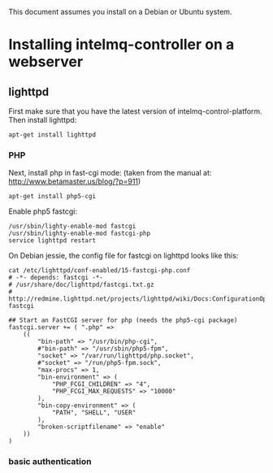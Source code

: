 
This document assumes you install on a Debian or Ubuntu system.

# Installing intelmq-controller on a webserver

## lighttpd

First make sure that you have the latest version of  intelmq-control-platform.
Then install lighttpd:

```
apt-get install lighttpd
```

### PHP

Next, install php in fast-cgi mode:
(taken from the manual at: http://www.betamaster.us/blog/?p=911)

```
apt-get install php5-cgi
```

Enable php5 fastcgi:

```
/usr/sbin/lighty-enable-mod fastcgi
/usr/sbin/lighty-enable-mod fastcgi-php
service lighttpd restart
```

On Debian jessie, the config file for fastcgi on lighttpd looks like this:

```
cat /etc/lighttpd/conf-enabled/15-fastcgi-php.conf
# -*- depends: fastcgi -*-
# /usr/share/doc/lighttpd/fastcgi.txt.gz
# http://redmine.lighttpd.net/projects/lighttpd/wiki/Docs:ConfigurationOptions#mod_fastcgi-fastcgi

## Start an FastCGI server for php (needs the php5-cgi package)
fastcgi.server += ( ".php" =>
	((
		"bin-path" => "/usr/bin/php-cgi",
		#"bin-path" => "/usr/sbin/php5-fpm",
		"socket" => "/var/run/lighttpd/php.socket",
		#"socket" => "/run/php5-fpm.sock",
		"max-procs" => 1,
		"bin-environment" => (
			"PHP_FCGI_CHILDREN" => "4",
			"PHP_FCGI_MAX_REQUESTS" => "10000"
		),
		"bin-copy-environment" => (
			"PATH", "SHELL", "USER"
		),
		"broken-scriptfilename" => "enable"
	))
)
```

### basic authentication

